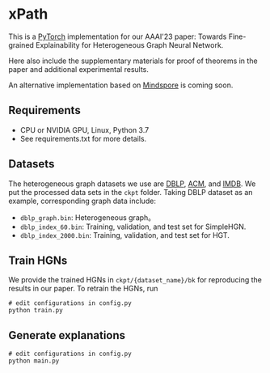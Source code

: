 # xPath
This is a [PyTorch](https://pytorch.org/) implementation for our AAAI'23 paper: Towards Fine-grained Explainability for Heterogeneous Graph Neural Network.

Here also include the supplementary materials for proof of theorems in the paper and additional experimental results.

An alternative implementation based on [Mindspore](https://www.mindspore.cn/) is coming soon.


## Requirements
- CPU or NVIDIA GPU, Linux, Python 3.7
- See requirements.txt for more details.

## Datasets

The heterogeneous graph datasets we use are [DBLP](https://github.com/BUPT-GAMMA/HeCo/tree/main/data/dblp), [ACM](https://github.com/BUPT-GAMMA/HeCo/tree/main/data/acm), and [IMDB](https://www.kaggle.com/carolzhangdc/imdb-5000-movie-dataset). 
We put the processed data sets in the `ckpt` folder. Taking DBLP dataset as an example, corresponding graph data include:
- `dblp_graph.bin`: Heterogeneous graph。
- `dblp_index_60.bin`: Training, validation, and test set for SimpleHGN.
- `dblp_index_2000.bin`: Training, validation, and test set for HGT.

## Train HGNs

We provide the trained HGNs in `ckpt/{dataset_name}/bk` for reproducing the results in our paper. To retrain the HGNs, run

```shell
# edit configurations in config.py
python train.py
```

## Generate explanations

```shell
# edit configurations in config.py
python main.py
```
